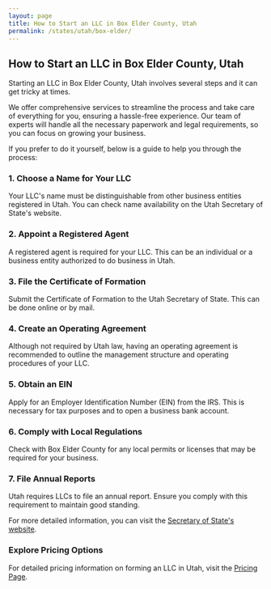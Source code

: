 ```yaml
---
layout: page
title: How to Start an LLC in Box Elder County, Utah
permalink: /states/utah/box-elder/
---
```


<h2>How to Start an LLC in Box Elder County, Utah</h2>

<p>Starting an LLC in Box Elder County, Utah involves several steps and it can get tricky at times.</p>

<p>We offer comprehensive services to streamline the process and take care of everything for you, ensuring a hassle-free experience. Our team of experts will handle all the necessary paperwork and legal requirements, so you can focus on growing your business.</p>

<p>If you prefer to do it yourself, below is a guide to help you through the process:</p>

<h3>1. Choose a Name for Your LLC</h3>
<p>Your LLC's name must be distinguishable from other business entities registered in Utah. You can check name availability on the Utah Secretary of State's website.</p>

<h3>2. Appoint a Registered Agent</h3>
<p>A registered agent is required for your LLC. This can be an individual or a business entity authorized to do business in Utah.</p>

<h3>3. File the Certificate of Formation</h3>
<p>Submit the Certificate of Formation to the Utah Secretary of State. This can be done online or by mail.</p>

<h3>4. Create an Operating Agreement</h3>
<p>Although not required by Utah law, having an operating agreement is recommended to outline the management structure and operating procedures of your LLC.</p>

<h3>5. Obtain an EIN</h3>
<p>Apply for an Employer Identification Number (EIN) from the IRS. This is necessary for tax purposes and to open a business bank account.</p>

<h3>6. Comply with Local Regulations</h3>
<p>Check with Box Elder County for any local permits or licenses that may be required for your business.</p>

<h3>7. File Annual Reports</h3>
<p>Utah requires LLCs to file an annual report. Ensure you comply with this requirement to maintain good standing.</p>

<p>For more detailed information, you can visit the <a href="https://www.sos.utah.gov/">Secretary of State's website</a>.</p>

<h3>Explore Pricing Options</h3>
<p>For detailed pricing information on forming an LLC in Utah, visit the <a href="{ '/new-pricing/' | relative_url }">Pricing Page</a>.</p>
